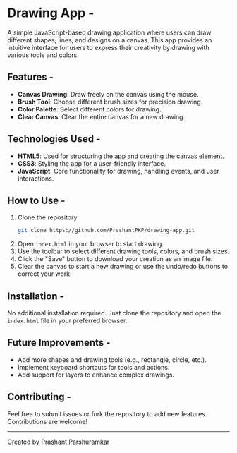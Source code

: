 # Drawing App -

A simple JavaScript-based drawing application where users can draw different shapes, lines, and designs on a canvas. This app provides an intuitive interface for users to express their creativity by drawing with various tools and colors.

## Features -

- **Canvas Drawing**: Draw freely on the canvas using the mouse.
- **Brush Tool**: Choose different brush sizes for precision drawing.
- **Color Palette**: Select different colors for drawing.
- **Clear Canvas**: Clear the entire canvas for a new drawing.

## Technologies Used -

- **HTML5**: Used for structuring the app and creating the canvas element.
- **CSS3**: Styling the app for a user-friendly interface.
- **JavaScript**: Core functionality for drawing, handling events, and user interactions.

## How to Use -

1. Clone the repository:
   ```bash
   git clone https://github.com/PrashantPKP/drawing-app.git
   ```
2. Open `index.html` in your browser to start drawing.
3. Use the toolbar to select different drawing tools, colors, and brush sizes.
4. Click the "Save" button to download your creation as an image file.
5. Clear the canvas to start a new drawing or use the undo/redo buttons to correct your work.


## Installation -

No additional installation required. Just clone the repository and open the `index.html` file in your preferred browser.

## Future Improvements -

- Add more shapes and drawing tools (e.g., rectangle, circle, etc.).
- Implement keyboard shortcuts for tools and actions.
- Add support for layers to enhance complex drawings.

## Contributing -

Feel free to submit issues or fork the repository to add new features. Contributions are welcome!


---

Created by [Prashant Parshuramkar](https://github.com/PrashantPKP)
